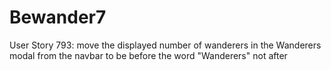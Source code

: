 # Bewander7
User Story 793: move the displayed number of wanderers in the Wanderers modal from the navbar  to be before the word "Wanderers" not after
